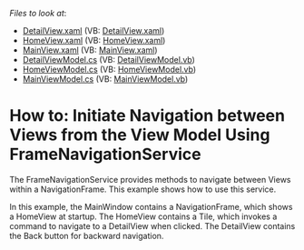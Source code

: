 <!-- default file list -->
*Files to look at*:

* [DetailView.xaml](./CS/DXSample/View/DetailView.xaml) (VB: [DetailView.xaml](./VB/DXSample/View/DetailView.xaml))
* [HomeView.xaml](./CS/DXSample/View/HomeView.xaml) (VB: [HomeView.xaml](./VB/DXSample/View/HomeView.xaml))
* [MainView.xaml](./CS/DXSample/View/MainView.xaml) (VB: [MainView.xaml](./VB/DXSample/View/MainView.xaml))
* [DetailViewModel.cs](./CS/DXSample/ViewModel/DetailViewModel.cs) (VB: [DetailViewModel.vb](./VB/DXSample/ViewModel/DetailViewModel.vb))
* [HomeViewModel.cs](./CS/DXSample/ViewModel/HomeViewModel.cs) (VB: [HomeViewModel.vb](./VB/DXSample/ViewModel/HomeViewModel.vb))
* [MainViewModel.cs](./CS/DXSample/ViewModel/MainViewModel.cs) (VB: [MainViewModel.vb](./VB/DXSample/ViewModel/MainViewModel.vb))
<!-- default file list end -->
# How to: Initiate Navigation between Views from the View Model Using FrameNavigationService


<p>The FrameNavigationService provides methods to navigate between Views within a NavigationFrame. This example shows how to use this service.</p><p>In this example, the MainWindow contains a NavigationFrame, which shows a HomeView at startup. The HomeView contains a Tile, which invokes a command to navigate to a DetailView when clicked. The DetailView contains the Back button for backward navigation.</p>

<br/>


